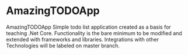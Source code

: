 # AmazingTODOApp
AmazingTODOApp Simple todo list application created as a basis for teaching .Net Core. Functionality is the bare minimum to be modified and extended with frameworks and libraries. Integrations with other Technologies will be labeled on master branch.
